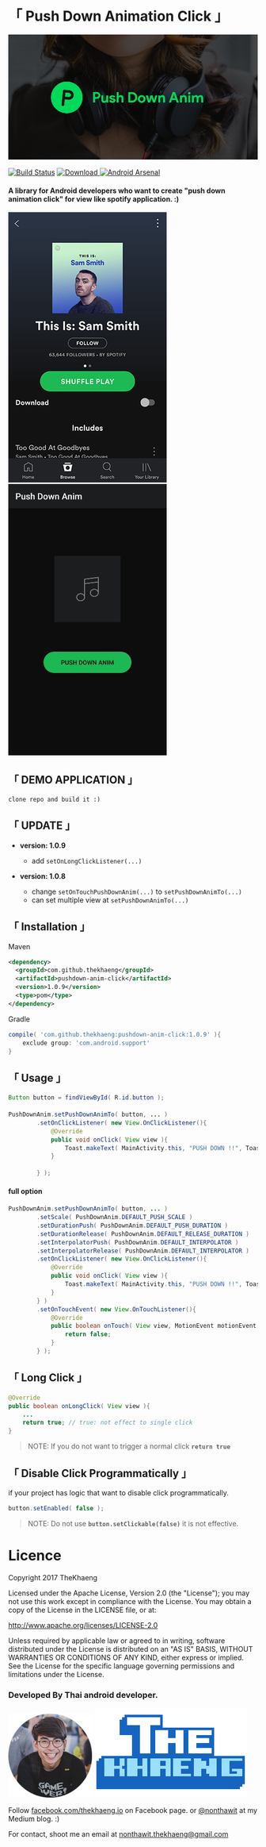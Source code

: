 # **「 Push Down Animation Click 」**

![alt text](./pictures/logo.png)

[![Build Status](https://travis-ci.org/TheKhaeng/pushdown-anim-click.svg?branch=master)](https://travis-ci.org/TheKhaeng/pushdown-anim-click) [ ![Download](https://api.bintray.com/packages/nonthawit/TheKhaeng/pushdown-anim-click/images/download.svg) ](https://bintray.com/nonthawit/TheKhaeng/pushdown-anim-click/_latestVersion) [![Android Arsenal](https://img.shields.io/badge/Android%20Arsenal-Push%20Down%20Animation%20Click-brightgreen.svg?style=flat)](https://android-arsenal.com/details/1/6821)

#### A library for Android developers who want to create "push down animation click" for view like spotify application. :)

![alt text](./pictures/screenshot_1.png)
![alt text](./pictures/example.gif)


## 「 DEMO APPLICATION 」

```
clone repo and build it :)
```

## 「 UPDATE 」
- **version: 1.0.9**
	- add `setOnLongClickListener(...)`

- **version: 1.0.8**
	- change `setOnTouchPushDownAnim(...)` to `setPushDownAnimTo(...) `
	- can set multiple view at `setPushDownAnimTo(...)`

## 「 Installation 」

Maven
```xml
<dependency>
  <groupId>com.github.thekhaeng</groupId>
  <artifactId>pushdown-anim-click</artifactId>
  <version>1.0.9</version>
  <type>pom</type>
</dependency>
```

Gradle
```gradle
compile( 'com.github.thekhaeng:pushdown-anim-click:1.0.9' ){
    exclude group: 'com.android.support'
}
```

## 「 Usage 」

```java
Button button = findViewById( R.id.button );

PushDownAnim.setPushDownAnimTo( button, ... )
        .setOnClickListener( new View.OnClickListener(){
            @Override
            public void onClick( View view ){
                Toast.makeText( MainActivity.this, "PUSH DOWN !!", Toast.LENGTH_SHORT ).show();
            }

        } );

```

#### full option

```java
PushDownAnim.setPushDownAnimTo( button, ... )
        .setScale( PushDownAnim.DEFAULT_PUSH_SCALE )
        .setDurationPush( PushDownAnim.DEFAULT_PUSH_DURATION )
        .setDurationRelease( PushDownAnim.DEFAULT_RELEASE_DURATION )
        .setInterpolatorPush( PushDownAnim.DEFAULT_INTERPOLATOR )
        .setInterpolatorRelease( PushDownAnim.DEFAULT_INTERPOLATOR )
        .setOnClickListener( new View.OnClickListener(){
            @Override
            public void onClick( View view ){
                Toast.makeText( MainActivity.this, "PUSH DOWN !!", Toast.LENGTH_SHORT ).show();
            }
        } )
        .setOnTouchEvent( new View.OnTouchListener(){
            @Override
            public boolean onTouch( View view, MotionEvent motionEvent ){
                return false;
            }
        } );

```


## 「 Long Click 」

```java
@Override
public boolean onLongClick( View view ){
    ...
    return true; // true: not effect to single click
}
```

>NOTE: If you do not want to trigger a normal click **`return true`**

## 「 Disable Click Programmatically 」

if your project has logic that want to disable click programmatically.

```java
button.setEnabled( false );
```

>NOTE: Do not use **`button.setClickable(false)`** it is not effective.



# Licence

Copyright 2017 TheKhaeng

Licensed under the Apache License, Version 2.0 (the "License"); you may not use this work except in compliance with the License. You may obtain a copy of the License in the LICENSE file, or at:

http://www.apache.org/licenses/LICENSE-2.0

Unless required by applicable law or agreed to in writing, software distributed under the License is distributed on an "AS IS" BASIS, WITHOUT WARRANTIES OR CONDITIONS OF ANY KIND, either express or implied. See the License for the specific language governing permissions and limitations under the License.


### Developed By Thai android developer.


[<img src="./pictures/profile2_circle.png" width="170">](https://www.facebook.com/nonthawit) [![TheKhaeng](./pictures/thekhaeng_logo.png)](https://www.facebook.com/thekhaeng.io/)


Follow [facebook.com/thekhaeng.io](https://www.facebook.com/thekhaeng.io) on Facebook page.
or [@nonthawit](https://medium.com/@nonthawit) at my Medium blog. :)

For contact, shoot me an email at nonthawit.thekhaeng@gmail.com

